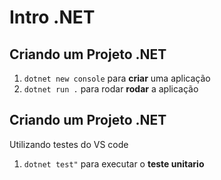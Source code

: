 # Intro .NET
## Criando um Projeto .NET
1. `dotnet new console` para **criar** uma aplicação<br>
1. `dotnet run .` para rodar **rodar** a aplicação<br>

## Criando um Projeto .NET
Utilizando testes do VS code
1. `dotnet test"` para executar o **teste unitario**<br>

